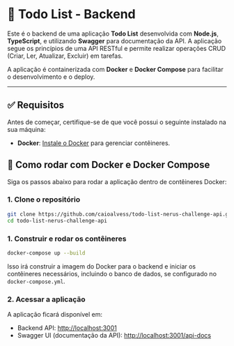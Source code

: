 # 📝 Todo List - Backend

Este é o backend de uma aplicação **Todo List** desenvolvida com **Node.js**, **TypeScript**, e utilizando **Swagger** para documentação da API. A aplicação segue os princípios de uma API RESTful e permite realizar operações CRUD (Criar, Ler, Atualizar, Excluir) em tarefas.

A aplicação é containerizada com **Docker** e **Docker Compose** para facilitar o desenvolvimento e o deploy.

---

## ✅ Requisitos

Antes de começar, certifique-se de que você possui o seguinte instalado na sua máquina:

- **Docker**: [Instale o Docker](https://www.docker.com/get-started) para gerenciar contêineres.

## 🐳 Como rodar com Docker e Docker Compose

Siga os passos abaixo para rodar a aplicação dentro de contêineres Docker:

### 1. Clone o repositório

```bash
git clone https://github.com/caioalvess/todo-list-nerus-challenge-api.git
cd todo-list-nerus-challenge-api
```

### 1. Construir e rodar os contêineres

```bash
docker-compose up --build
```

Isso irá construir a imagem do Docker para o backend e iniciar os contêineres necessários, incluindo o banco de dados, se configurado no `docker-compose.yml`.

### 2. Acessar a aplicação

A aplicação ficará disponível em:

- Backend API: [http://localhost:3001](http://localhost:3001)
- Swagger UI (documentação da API): [http://localhost:3001/api-docs](http://localhost:3001/api-docs)
